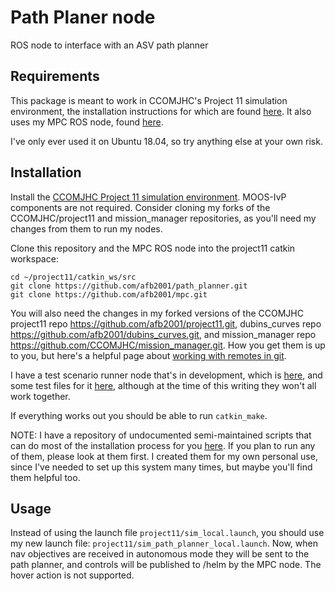 # Path Planer node
ROS node to interface with an ASV path planner

## Requirements
This package is meant to work in CCOMJHC's Project 11 simulation environment, the installation instructions for which are found <a href="https://github.com/CCOMJHC/project11_documentation/blob/master/SettingUpASimulationEnvironment.md">here</a>. It also uses my MPC ROS node, found <a href="https://github.com/afb2001/mpc">here</a>.

I've only ever used it on Ubuntu 18.04, so try anything else at your own risk.

## Installation
Install the <a href="https://github.com/CCOMJHC/project11_documentation/blob/master/SettingUpASimulationEnvironment.md">CCOMJHC Project 11 simulation environment</a>. MOOS-IvP components  are not required. Consider cloning my forks of the CCOMJHC/project11 and mission_manager repositories, as you'll need my changes from them to run my nodes.

Clone this repository and the MPC ROS node into the project11 catkin workspace:
```
cd ~/project11/catkin_ws/src
git clone https://github.com/afb2001/path_planner.git
git clone https://github.com/afb2001/mpc.git
```

You will also need the changes in my forked versions of the CCOMJHC project11 repo https://github.com/afb2001/project11.git, dubins_curves repo https://github.com/afb2001/dubins_curves.git, and mission_manager repo https://github.com/CCOMJHC/mission_manager.git. How you get them is up to you, but here's a helpful page about <a href="https://git-scm.com/book/en/v2/Git-Basics-Working-with-Remotes">working with remotes in git</a>.

I have a test scenario runner node that's in development, which is <a href="https://github.com/afb2001/test_scenario_runner.git">here</a>, and some test files for it <a href="https://github.com/afb2001/planner_test_suites.git">here</a>, although at the time of this writing they won't all work together.

If everything works out you should be able to run <code>catkin_make</code>. 

NOTE: I have a repository of undocumented semi-maintained scripts that can do most of the installation process for you <a href="https://github.com/afb2001/useful_scripts.git">here</a>. If you plan to run any of them, please look at them first. I created them for my own personal use, since I've needed to set up this system many times, but maybe you'll find them helpful too.

## Usage
Instead of using the launch file <code>project11/sim_local.launch</code>, you should use my new launch file: <code>project11/sim_path_planner_local.launch</code>. Now, when nav objectives are received in autonomous mode they will be sent to the path planner, and controls will be published to /helm by the MPC node. The hover action is not supported. 
